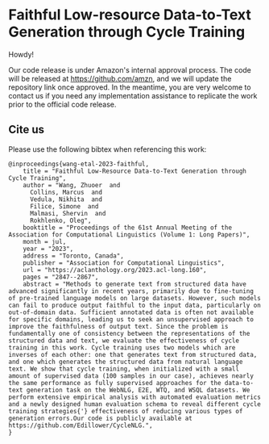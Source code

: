 # Faithful Low-resource Data-to-Text Generation through Cycle Training

Howdy!

Our code release is under Amazon's internal approval process.
The code will be released at https://github.com/amzn, and we will update the repository link once approved. 
In the meantime, you are very welcome to contact us if you need any implementation assistance to replicate the work prior to the official code release.

## Cite us
Please use the following bibtex when referencing this work:
```
@inproceedings{wang-etal-2023-faithful,
    title = "Faithful Low-Resource Data-to-Text Generation through Cycle Training",
    author = "Wang, Zhuoer  and
      Collins, Marcus  and
      Vedula, Nikhita  and
      Filice, Simone  and
      Malmasi, Shervin  and
      Rokhlenko, Oleg",
    booktitle = "Proceedings of the 61st Annual Meeting of the Association for Computational Linguistics (Volume 1: Long Papers)",
    month = jul,
    year = "2023",
    address = "Toronto, Canada",
    publisher = "Association for Computational Linguistics",
    url = "https://aclanthology.org/2023.acl-long.160",
    pages = "2847--2867",
    abstract = "Methods to generate text from structured data have advanced significantly in recent years, primarily due to fine-tuning of pre-trained language models on large datasets. However, such models can fail to produce output faithful to the input data, particularly on out-of-domain data. Sufficient annotated data is often not available for specific domains, leading us to seek an unsupervised approach to improve the faithfulness of output text. Since the problem is fundamentally one of consistency between the representations of the structured data and text, we evaluate the effectiveness of cycle training in this work. Cycle training uses two models which are inverses of each other: one that generates text from structured data, and one which generates the structured data from natural language text. We show that cycle training, when initialized with a small amount of supervised data (100 samples in our case), achieves nearly the same performance as fully supervised approaches for the data-to-text generation task on the WebNLG, E2E, WTQ, and WSQL datasets. We perform extensive empirical analysis with automated evaluation metrics and a newly designed human evaluation schema to reveal different cycle training strategies{'} effectiveness of reducing various types of generation errors.Our code is publicly available at https://github.com/Edillower/CycleNLG.",
}
```
